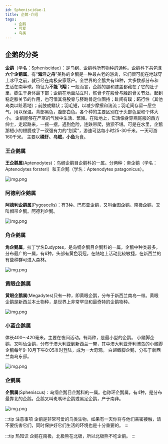 ```yaml
---
id: Spheniscidae-1
title: 企鹅-介绍
tags:
    - 企鹅
    - 可爱
    - 鸟类
---
```


## 企鹅的分类
**企鹅**（学名：Spheniscidae）：是鸟纲、企鹅科所有物种的通称。企鹅科下共包含**六个企鹅属**。有“**海洋之舟**”美称的企鹅是一种最古老的游禽，它们很可能在地球穿上冰甲之前，就已经在南极安家落户。全世界的企鹅共有18种，大多数都分布和生活在南半球。特征为**不能飞翔**；一般而言，企鹅的腿和膝盖都藏在了它的肚子里，脚生于身体最下部；企鹅在地面站立时，髌骨卡在股骨与胫跗骨关节处，起到稳定膝关节的作用，也可借其将股骨与胫跗骨定位固持；趾间有蹼；跖行性（其他鸟类以趾着地）；前肢成鳍状；羽毛短，以减少摩擦和湍流；羽毛间存留一层空气，用以保温。背部黑色，腹部白色。各个种的主要区别在于头部色型和个体大小。
企鹅能够在严寒的气候中生活、繁殖。在陆地上，它活像身穿燕尾服的西方绅士，走起路来，一摇一摆，遇到危险，连跌带爬，狼狈不堪。可是在水里，企鹅那短小的翅膀成了一双强有力的“划桨”，游速可达每小时25-30千米。一天可游160千米。 主要以**磷虾、乌贼，小鱼**为食。

### 王企鹅属
**王企鹅属**(Aptenodytes)：鸟纲企鹅目企鹅科的一属。分两种：帝企鹅（学名：Aptenodytes forsteri）和王企鹅（学名：Aptenodytes patagonicus）。

![img.png](https://tva2.sinaimg.cn/large/008emdDEgy1h4vz6vesbaj30ew0ffgo7.jpg)


### 阿德利企鹅属
**阿德利企鹅属**(Pygoscelis)：有3种。巴布亚企鹅，又叫金图企鹅。南极企鹅，又叫帽带企鹅。阿德利企鹅。

![img.png](https://tva2.sinaimg.cn/large/008emdDEgy1h4vz8ak5d7j30ew0d2mzl.jpg)

### 角企鹅属
**角企鹅属**，拉丁学名Eudyptes，是鸟纲企鹅目企鹅科的一属。企鹅中种类最多，分布最广的一属，有6种，头部有黄色羽冠，在陆地上活动比较敏捷，在新西兰的有些种群可进入森林。

![img.png](https://tva2.sinaimg.cn/large/008emdDEgy1h4vzazni8cj30ew0ibgnp.jpg)

### 黄眼企鹅属
**黄眼企鹅属**(Megadytes)只有一种，即黄眼企鹅，分布于新西兰南岛一带。黄眼企鹅是新西兰本土物种，是世界上非常罕见和最奇特的企鹅物种。

![img.png](https://tvax2.sinaimg.cn/large/008emdDEgy1h4vzcuyu41j30ew0mdgpa.jpg)

### 小蓝企鹅属
体长400～420毫米。主要在夜间活动。有两种，是最小型的企鹅。
小鳍脚企鹅，又叫仙企鹅，分布于澳大利亚到新西兰一带，其中澳大利亚菲利浦岛的小鳍脚企鹅每年9-10月下午8:05准时登陆，成为一大奇观。
白翅鳍脚企鹅，分布于新西兰南岛东部。

![img.png](https://tva3.sinaimg.cn/large/008emdDEgy1h4vzfrwd3yj30dw0b4wf4.jpg)

### 企鹅属
**企鹅属**(Spheniscus)：鸟纲企鹅目企鹅科的一属。也称环企鹅属，有4种，是分布最靠北的企鹅。企鹅又叫斑嘴环企鹅或黑足企鹅，产于南非。

![img.png](https://tva2.sinaimg.cn/large/008emdDEgy1h4vzi0fmezj30ew09wmya.jpg)

:::tip 注意事项
企鹅是非常可爱的鸟类生物，如果有一天你将与他们亲密接触，请不要伤害它们，同时保护好它们生活的环境也是十分重要的。
:::

:::tip 热知识
企鹅在南极，北极熊在北极，所以北极熊不吃企鹅。
:::
